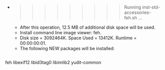* >>>>>>>>> Running inst-std-accessories-feh.sh ...
  * After this operation, 12.5 MB of additional disk space will be used.
  * Install command line image viewer: feh.
  * Disk size = 3092464K. Space Used = 13412K. Runtime = 00:00:00:01.
  * The following NEW packages will be installed:
  ```bash
feh libexif12 libid3tag0 libimlib2 yudit-common
  ```
